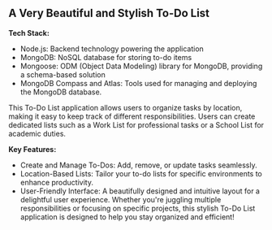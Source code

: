 ## **A Very Beautiful and Stylish To-Do List**
**Tech Stack:**
* Node.js: Backend technology powering the application
* MongoDB: NoSQL database for storing to-do items
* Mongoose: ODM (Object Data Modeling) library for MongoDB, providing a schema-based solution
* MongoDB Compass and Atlas: Tools used for managing and deploying the MongoDB database.

  
This To-Do List application allows users to organize tasks by location, making it easy to keep track of different responsibilities. Users can create dedicated lists such as a Work List for professional tasks or a School List for academic duties.


**Key Features:**
* Create and Manage To-Dos: Add, remove, or update tasks seamlessly.
* Location-Based Lists: Tailor your to-do lists for specific environments to enhance productivity.
* User-Friendly Interface: A beautifully designed and intuitive layout for a delightful user experience.
Whether you're juggling multiple responsibilities or focusing on specific projects, this stylish To-Do List application is designed to help you stay organized and efficient!

